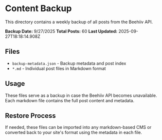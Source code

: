 # Content Backup

This directory contains a weekly backup of all posts from the Beehiiv API.

**Backup Date:** 9/27/2025
**Total Posts:** 60
**Last Updated:** 2025-09-27T18:18:14.908Z

## Files

- `backup-metadata.json` - Backup metadata and post index
- `*.md` - Individual post files in Markdown format

## Usage

These files serve as a backup in case the Beehiiv API becomes unavailable.
Each markdown file contains the full post content and metadata.

## Restore Process

If needed, these files can be imported into any markdown-based CMS or 
converted back to your site's format using the metadata in each file.

